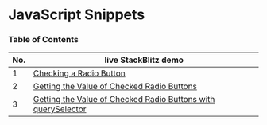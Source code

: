 # JavaScript Snippets

### Table of Contents

| No. | live StackBlitz demo | 
|---- | --------------------
|1    | [Checking a Radio Button](https://stackblitz.com/edit/js-nr839z?file=index.js) | 
|2    | [Getting the Value of Checked Radio Buttons](https://stackblitz.com/edit/js-gptbax?file=index.html) | 
|3    | [Getting the Value of Checked Radio Buttons with querySelector](https://stackblitz.com/edit/js-xtai5z?file=index.html) | 